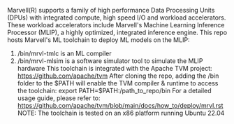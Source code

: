 Marvell(R) supports a family of high performance Data Processing
Units (DPUs) with integrated compute, high speed I/O and workload
accelerators. These workload accelerators include Marvell's
Machine Learning Inference Processor (MLIP), a highly optimized,
integrated inference engine.
This repo hosts Marvell's ML toolchain to deploy ML models on the MLIP:
1. /bin/mrvl-tmlc is an ML compiler
2. /bin/mrvl-mlsim is a software simulator tool to simulate the MLIP hardware
This toolchain is integrated with the Apache TVM project: https://github.com/apache/tvm
After cloning the repo, adding the /bin folder to the $PATH will enable the TVM compiler & runtime to access the toolchain:
export PATH=$PATH:/path_to_repo/bin
For a detailed usage guide, please refer to: https://github.com/apache/tvm/blob/main/docs/how_to/deploy/mrvl.rst
NOTE: The toolchain is tested on an x86 platform running Ubuntu 22.04

